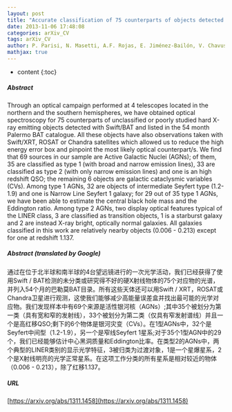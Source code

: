 ```yaml
---
layout: post
title: "Accurate classification of 75 counterparts of objects detected in the 54 month Palermo Swift/BAT hard X-ray catalogue"
date: 2013-11-06 17:48:08
categories: arXiv_CV
tags: arXiv_CV
author: P. Parisi, N. Masetti, A.F. Rojas, E. Jiménez-Bailón, V. Chavushyan, E. Palazzi, L. Bassani, A. Bazzano, A.J. Bird, G. Galaz, D. Minniti, L. Morelli, P. Ubertini
mathjax: true
---
```


* content
{:toc}

##### Abstract
Through an optical campaign performed at 4 telescopes located in the northern and the southern hemispheres, we have obtained optical spectroscopy for 75 counterparts of unclassified or poorly studied hard X-ray emitting objects detected with Swift/BAT and listed in the 54 month Palermo BAT catalogue. All these objects have also observations taken with Swift/XRT, ROSAT or Chandra satellites which allowed us to reduce the high energy error box and pinpoint the most likely optical counterpart/s. We find that 69 sources in our sample are Active Galactic Nuclei (AGNs); of them, 35 are classified as type 1 (with broad and narrow emission lines), 33 are classified as type 2 (with only narrow emission lines) and one is an high redshift QSO; the remaining 6 objects are galactic cataclysmic variables (CVs). Among type 1 AGNs, 32 are objects of intermediate Seyfert type (1.2-1.9) and one is Narrow Line Seyfert 1 galaxy; for 29 out of 35 type 1 AGNs, we have been able to estimate the central black hole mass and the Eddington ratio. Among type 2 AGNs, two display optical features typical of the LINER class, 3 are classified as transition objects, 1 is a starburst galaxy and 2 are instead X-ray bright, optically normal galaxies. All galaxies classified in this work are relatively nearby objects (0.006 - 0.213) except for one at redshift 1.137.

##### Abstract (translated by Google)
通过在位于北半球和南半球的4台望远镜进行的一次光学活动，我们已经获得了使用Swift / BAT检测的未分类或研究得不好的硬X射线物体的75个对应物的光谱，并列入54个月的巴勒莫BAT目录。所有这些天体还可以用Swift / XRT，ROSAT或Chandra卫星进行观测，这使我们能够减少高能量误差盒并找出最可能的光学对应物。我们发现样本中有69个来源是活性银河核（AGNs）;其中35个被划分为第一类（具有宽和窄的发射线），33个被划分为第二类（仅具有窄发射谱线）并且一个是高红移QSO;剩下的6个物体是银河灾变（CVs）。在1型AGNs中，32个是Seyfert中间型（1.2-1.9），另一个是窄线Seyfert 1星系;对于35个1型AGN中的29个，我们已经能够估计中心黑洞质量和Eddington比率。在类型2的AGNs中，两个典型的LINER类别的显示光学特征，3被归类为过渡对象，1是一个星爆星系，2个是X射线明亮的光学正常星系。在这项工作分类的所有星系是相对较近的物体（0.006  -  0.213），除了红移1.137。

##### URL
[https://arxiv.org/abs/1311.1458](https://arxiv.org/abs/1311.1458)

